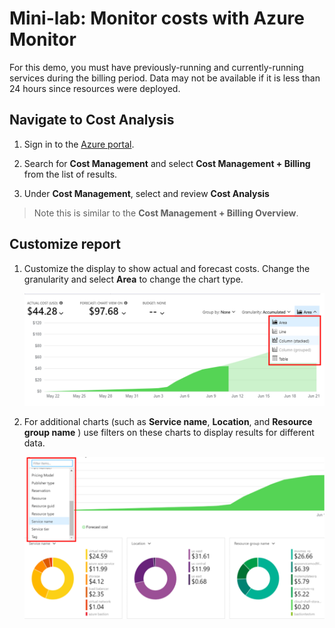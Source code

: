 # Mini-lab: Monitor costs with Azure Monitor

For this demo, you must have previously-running and currently-running services during the billing period. Data may not be available if it is less than 24 hours since resources were deployed.

## Navigate to Cost Analysis

1. Sign in to the [Azure portal](https://portal.azure.com).

1. Search for **Cost Management** and select **Cost Management + Billing** from the list of results.

1. Under **Cost Management**, select and review **Cost Analysis** 
> Note this is similar to the **Cost Management + Billing Overview**.

## Customize report

1. Customize the display to show actual and forecast costs. Change the granularity and select **Area** to change the chart type.

    ![Screenshot of Azure Monitor cost report, with chart type list highlighted.](../../Linked_Image_Files/Azure_Monitor_customize_cost_report.png)
    
1. For additional charts (such as **Service name**, **Location**, and **Resource group name** ) use filters on these charts to display results for different data.

    ![Screenshot of Azure Monitor cost report, with filter list highlighted.](../../Linked_Image_Files/Azure_Monitor_costs.png)